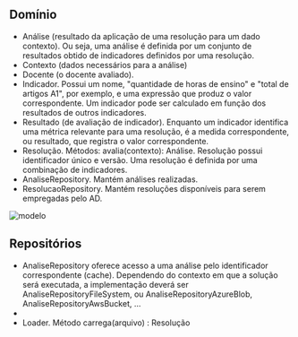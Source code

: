 ## Domínio

- Análise (resultado da aplicação de uma resolução para um dado contexto). Ou seja, uma análise é definida por um conjunto de resultados obtido de indicadores definidos por uma resolução.
- Contexto (dados necessários para a análise)
- Docente (o docente avaliado).
- Indicador. Possui um nome, "quantidade de horas de ensino" e "total de artigos A1", por exemplo, e uma expressão que produz o valor correspondente. Um indicador pode ser calculado em função dos resultados de outros indicadores.
- Resultado (de avaliação de indicador). Enquanto um indicador identifica uma métrica relevante para uma resolução, é a medida correspondente, ou resultado, que registra o valor correspondente.
- Resolução. Métodos: avalia(contexto): Análise. Resolução possui identificador único e versão. Uma resolução é definida por uma combinação de indicadores.
- AnaliseRepository. Mantém análises realizadas.
- ResolucaoRepository. Mantém resoluções disponíveis para serem empregadas pelo AD.

![modelo](http://www.plantuml.com/plantuml/proxy?cache=no&src=https://raw.githubusercontent.com/kyriosdata/docente-inf/main/documentacao/diagramas/dominio-code.puml)

## Repositórios

- AnaliseRepository oferece acesso a uma análise pelo identificador correspondente (cache). Dependendo do contexto em que a solução será executada, a implementação deverá ser AnaliseRepositoryFileSystem, ou AnaliseRepositoryAzureBlob, AnaliseRepositoryAwsBucket, ...
-
- Loader. Método carrega(arquivo) : Resolução
